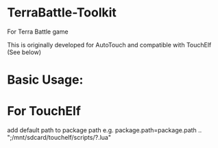 # TerraBattle-Toolkit

For Terra Battle game

This is originally developed for AutoTouch and compatible with TouchElf (See below)

# Basic Usage:


# For TouchElf
add default path to package path
e.g.
package.path=package.path .. ";/mnt/sdcard/touchelf/scripts/?.lua"


